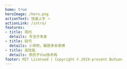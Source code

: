 ```yaml
---
home: true
heroImage: /hero.png
actionText: 快速上手 →
actionLink: /intro/
features:
- title: 简约
  details: 专注于本身
- title: 轻巧
  details: 小体积，解脱多余束缚
- title: 高性能
  details: 依托于Vue技术栈
footer: MIT Licensed | Copyright © 2019-present BuYuan
---
```

